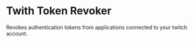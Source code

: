 # Twith Token Revoker

Revokes authentication tokens from applications connected to your twitch account.
